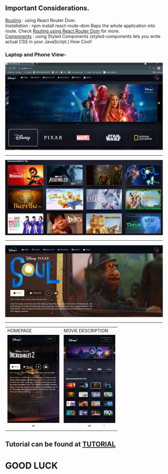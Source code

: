 ## Important Considerations.
<u>Routing</u> : using React Router Dom. <br>
<i>Installation :</i> npm install react-route-dom 
Raps the whole application into route. Check <a href="https://reactrouter.com/native/guides/quick-start">Routing using React Router Dom</a> for more.<br>
<u>Components</u> : using Styled Components (styled-components lets you write actual CSS in your JavaScript.) How Cool!<br>

### Laptop and Phone View-
<img src="https://github.com/ShivamS2201/Disney-Clone-_With-Firebase/blob/main/public/images/disney+.JPG?raw=true" ></img>
<hr><img src="https://github.com/ShivamS2201/Disney-Clone-_With-Firebase/blob/main/public/images/disney+2.JPG?raw=true"></img>
<hr><img src="https://github.com/ShivamS2201/Disney-Clone-_With-Firebase/blob/main/public/images/disney+3.JPG?raw=true"></img>
<hr>



<table>
  <tr>
    <td>HOMEPAGE</td>
     <td>MOVIE DESCRIPTION</td>
  </tr>
  <tr>
    <td><img src="https://github.com/ShivamS2201/Disney-Clone-_With-Firebase/blob/main/public/images/disney+mobile%202.png?raw=true" height=300px width=auto></img></td>
    <td><img src="https://github.com/ShivamS2201/Disney-Clone-_With-Firebase/blob/main/public/images/disney+mobile.png?raw=true" height=300px width=auto ></img></td>
  </tr>
 </table>

## Tutorial can be found at <a href="https://www.youtube.com/watch?v=KPUEvRo5xtY">TUTORIAL</a>
# GOOD LUCK 
